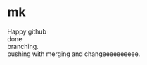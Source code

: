 # mk
  Happy github
  <br>
  done 
  <br>
  branching.
  <br>
  pushing with merging and changeeeeeeeeee.
